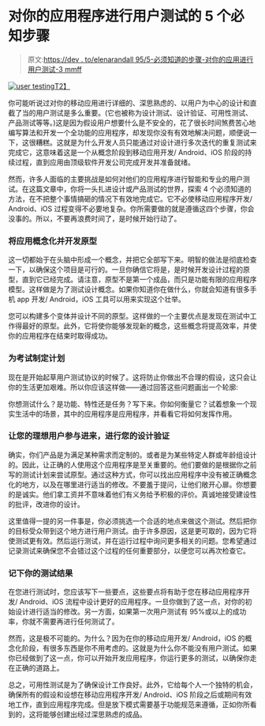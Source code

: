 # 对你的应用程序进行用户测试的 5 个必知步骤

> 原文:[https://dev . to/elenarandall 95/5-必须知道的步骤-对你的应用进行用户测试-3 mmff](https://dev.to/elenarandall95/5-must-know-steps-to-conduct-user-testing-for-your-app-3mff)

[![user testing](../Images/5575f7517d70575f895e4e50f09be555.png)T2】](https://res.cloudinary.com/practicaldev/image/fetch/s--9RvUDDzh--/c_limit%2Cf_auto%2Cfl_progressive%2Cq_auto%2Cw_880/https://images.pexels.com/photos/574073/pexels-photo-574073.jpeg%3Fauto%3Dcompress%26cs%3Dtinysrgb%26dpr%3D2%26h%3D750%26w%3D1260)

你可能听说过对你的移动应用进行详细的、深思熟虑的、以用户为中心的设计和直截了当的用户测试是多么重要。(它也被称为设计测试、设计验证、可用性测试、产品测试等等。)这是因为假设用户想要什么是不安全的，花了很长时间煞费苦心地编写算法和开发一个全功能的应用程序，却发现你没有有效地解决问题，顺便说一下，这很糟糕。这就是为什么开发人员只能通过对设计进行多次迭代的重复测试来完成它，这意味着这是一个从概念阶段到移动应用开发/ Android、iOS 阶段的持续过程，直到应用由顶级软件开发公司完成开发并准备就绪。

然而，许多人面临的主要挑战是如何对他们的应用程序进行智能和专业的用户测试。在这篇文章中，你将一头扎进设计或产品测试的世界，探索 4 个必须知道的方法，在不把整个事情搞砸的情况下有效地完成它。它不必使移动应用程序开发/ Android、iOS 过程变得不必要地复杂。你所需要做的就是遵循这四个步骤，你会没事的。所以，不要再浪费时间了，是时候开始行动了。

### [](#conceptualize-the-app-and-develop-a-prototype)将应用概念化并开发原型

这一切都始于在头脑中形成一个概念，并把它全部写下来。明智的做法是彻底检查一下，以确保这个项目是可行的。一旦你确信它将是，是时候开发设计过程的原型，直到它已经完成。请注意，原型不是第一个成品，而只是功能有限的应用程序模型。这样做是为了测试设计概念。如果你知道你在做什么，你就会知道有很多手机 app 开发/ Android，iOS 工具可以用来实现这个壮举。

您可以构建多个变体并设计不同的原型。这样做的一个主要优点是发现在测试中工作得最好的原型。此外，它将使你能够发现新的概念，这些概念将提高效率，并使你的应用程序在结束时取得成功。

### [](#lay-out-a-plan-for-the-test)为考试制定计划

现在是开始起草用户测试协议的时候了。这将防止你做出不合理的假设，这只会让你的生活更加艰难。所以你应该这样做——通过回答这些问题画出一个轮廓:

你想测试什么？是功能、特性还是任务？写下来。你如何衡量它？试着想象一个现实生活中的场景，其中的应用程序是应用程序，并看看它将如何发挥作用。

### [](#get-your-ideal-users-onboard-to-conduct-your-design-validation)让您的理想用户参与进来，进行您的设计验证

确实，你们产品是为满足某种需求而定制的。或者是为某些特定人群或年龄组设计的。因此，让正确的人使用这个应用程序是至关重要的。他们要做的是根据你之前写的测试计划来尝试原型。通过这种方式，你可以找出应用程序中没有被正确概念化的地方，以及在哪里进行适当的修改。不要羞于提问，让他们敞开心扉。你想要的是诚实。他们拿工资并不意味着他们有义务给予积极的评价。真诚地接受建设性的批评，改进你的设计。

这里值得一提的另一件事是，你必须挑选一个合适的地点来做这个测试。然后把你的目标受众带到这个地方进行用户测试。由于许多原因，这是更可取的，因为它将使测试更有效。然后运行测试，并在运行过程中询问更多相关的问题。您希望通过记录测试来确保您不会错过这个过程的任何重要部分，以便您可以再次检查它。

### [](#write-down-the-results-of-your-test)记下你的测试结果

在您进行测试时，您应该写下一些要点，这些要点将有助于您在移动应用程序开发/ Android、iOS 流程中设计更好的应用程序。一旦你做到了这一点，对你的初始设计进行适当的修改。另一方面，如果第一次用户测试有 95%或以上的成功率，你就不需要再进行任何测试了。

然而，这是极不可能的。为什么？因为在你的移动应用开发/ Android，iOS 的概念化阶段，有很多东西是你不用考虑的。这就是为什么你不能没有用户测试。如果你已经做到了这一点，你可以开始开发应用程序，你运行更多的测试，以确保你走在正确的道路上。

总之，可用性测试是为了确保设计工作良好。此外，它给每个人一个独特的机会，确保所有的假设和设想在移动应用程序开发/ Android、iOS 阶段之后或期间有效地工作，直到应用程序完成。但是放下模式需要基于功能规范来遵循，正如你所看到的，这将能够创建出经过深思熟虑的成品。